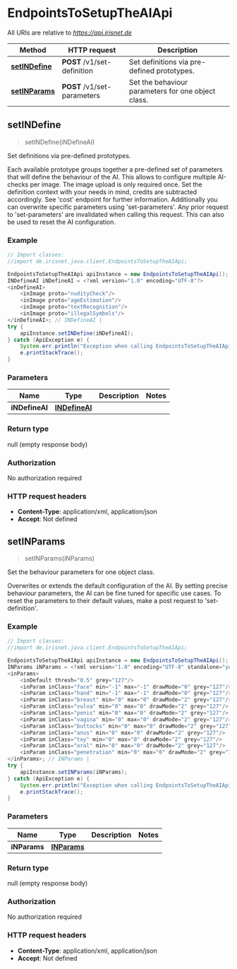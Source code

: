 # EndpointsToSetupTheAIApi

All URIs are relative to *https://api.irisnet.de*

Method | HTTP request | Description
------------- | ------------- | -------------
[**setINDefine**](EndpointsToSetupTheAIApi.md#setINDefine) | **POST** /v1/set-definition | Set definitions via pre-defined prototypes.
[**setINParams**](EndpointsToSetupTheAIApi.md#setINParams) | **POST** /v1/set-parameters | Set the behaviour parameters for one object class.



## setINDefine

> setINDefine(iNDefineAI)

Set definitions via pre-defined prototypes.

Each available prototype groups together a pre-defined set of parameters that will define the behaviour of the AI. This allows to configure multiple AI-checks per image. The image upload is only required once. Set the definition context with your needs in mind, credits are subtracted accordingly. See &#39;cost&#39; endpoint for further information. Additionally you can overwrite specific parameters using &#39;set-parameters&#39;. Any prior request to &#39;set-parameters&#39; are invalidated when calling this request. This can also be used to reset the AI configuration.

### Example

```java
// Import classes:
//import de.irisnet.java.client.EndpointsToSetupTheAIApi;

EndpointsToSetupTheAIApi apiInstance = new EndpointsToSetupTheAIApi();
INDefineAI iNDefineAI = <?xml version="1.0" encoding="UTF-8"?>
<inDefineAI>
	<inImage proto="nudityCheck"/>
	<inImage proto="ageEstimation"/>
	<inImage proto="textRecognition"/>
	<inImage proto="illegalSymbols"/>
</inDefineAI>; // INDefineAI | 
try {
    apiInstance.setINDefine(iNDefineAI);
} catch (ApiException e) {
    System.err.println("Exception when calling EndpointsToSetupTheAIApi#setINDefine");
    e.printStackTrace();
}
```

### Parameters


Name | Type | Description  | Notes
------------- | ------------- | ------------- | -------------
 **iNDefineAI** | [**INDefineAI**](INDefineAI.md)|  |

### Return type

null (empty response body)

### Authorization

No authorization required

### HTTP request headers

- **Content-Type**: application/xml, application/json
- **Accept**: Not defined


## setINParams

> setINParams(iNParams)

Set the behaviour parameters for one object class.

Overwrites or extends the default configuration of the AI. By setting precise behaviour parameters, the AI can be fine tuned for specific use cases. To reset the parameters to their default values, make a post request to &#39;set-definition&#39;.

### Example

```java
// Import classes:
//import de.irisnet.java.client.EndpointsToSetupTheAIApi;

EndpointsToSetupTheAIApi apiInstance = new EndpointsToSetupTheAIApi();
INParams iNParams = <?xml version="1.0" encoding="UTF-8" standalone="yes"?>
<inParams>
	<inDefault thresh="0.5" grey="127"/>
	<inParam inClass="face" min="-1" max="-1" drawMode="0" grey="127"/>
	<inParam inClass="hand" min="-1" max="-1" drawMode="0" grey="127"/>
	<inParam inClass="breast" min="0" max="0" drawMode="2" grey="127"/>
	<inParam inClass="vulva" min="0" max="0" drawMode="2" grey="127"/>
	<inParam inClass="penis" min="0" max="0" drawMode="2" grey="127"/>
	<inParam inClass="vagina" min="0" max="0" drawMode="2" grey="127"/>
	<inParam inClass="buttocks" min="0" max="0" drawMode="2" grey="127"/>
	<inParam inClass="anus" min="0" max="0" drawMode="2" grey="127"/>
	<inParam inClass="toy" min="0" max="0" drawMode="2" grey="127"/>
	<inParam inClass="oral" min="0" max="0" drawMode="2" grey="127"/>
	<inParam inClass="penetration" min="0" max="0" drawMode="2" grey="127"/>
</inParams>; // INParams | 
try {
    apiInstance.setINParams(iNParams);
} catch (ApiException e) {
    System.err.println("Exception when calling EndpointsToSetupTheAIApi#setINParams");
    e.printStackTrace();
}
```

### Parameters


Name | Type | Description  | Notes
------------- | ------------- | ------------- | -------------
 **iNParams** | [**INParams**](INParams.md)|  |

### Return type

null (empty response body)

### Authorization

No authorization required

### HTTP request headers

- **Content-Type**: application/xml, application/json
- **Accept**: Not defined

